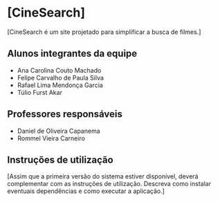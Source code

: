 # [CineSearch]

[CineSearch é um site projetado para simplificar a busca de filmes.]

## Alunos integrantes da equipe

* Ana Carolina Couto Machado
* Felipe Carvalho de Paula Silva
* Rafael Lima Mendonça Garcia
* Túlio Furst Akar
## Professores responsáveis

* Daniel de Oliveira Capanema
* Rommel Vieira Carneiro

## Instruções de utilização

[Assim que a primeira versão do sistema estiver disponível, deverá complementar com as instruções de utilização. Descreva como instalar eventuais dependências e como executar a aplicação.]
